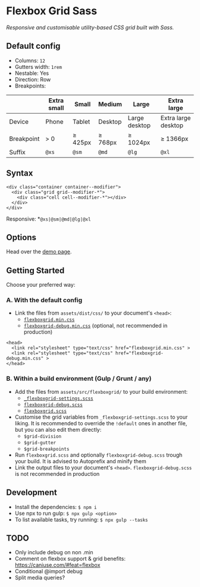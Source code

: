 # Flexbox Grid Sass

_Responsive and customisable utility-based CSS grid built with Sass._

## Default config

- Columns: `12`
- Gutters width: `1rem`
- Nestable: Yes
- Direction: Row
- Breakpoints:

|            | Extra small | Small   | Medium  | Large         | Extra large         |
| ---------- | ----------- | ------- | ------- | ------------- | ------------------- |
| Device     | Phone       | Tablet  | Desktop | Large desktop | Extra large desktop |
| Breakpoint | > 0         | ≥ 425px | ≥ 768px | ≥ 1024px      | ≥ 1366px            |
| Suffix     | `@xs`       | `@sm`   | `@md`   | `@lg`         | `@xl`               |

## Syntax

```
<div class="container container--modifier">
  <div class="grid grid--modifier-*">
    <div class="cell cell--modifier-*"></div>
  </div>
</div>
```

Responsive: \*`@xs|@sm|@md|@lg|@xl`

## Options

Head over the [demo page](https://johanmouchet.github.io/flexboxgrid-sass/index.html).

## Getting Started

Choose your preferred way:

### A. With the default config

- Link the files from `assets/dist/css/` to your document's `<head>`:
  - [`flexboxgrid.min.css`](https://github.com/JohanMouchet/flexboxgrid-sass/blob/master/assets/dist/css/flexboxgrid.min.css)
  - [`flexboxgrid-debug.min.css`](https://github.com/JohanMouchet/flexboxgrid-sass/blob/master/assets/dist/css/flexboxgrid-debug.min.css) (optional, not recommended in production)

```
<head>
  <link rel="stylesheet" type="text/css" href="flexboxgrid.min.css" >
  <link rel="stylesheet" type="text/css" href="flexboxgrid-debug.min.css" >
</head>
```

### B. Within a build environment (Gulp / Grunt / any)

- Add the files from `assets/src/flexboxgrid/` to your build environment:
  - [`_flexboxgrid-settings.scss`](https://github.com/JohanMouchet/flexboxgrid-sass/blob/master/assets/src/scss/_flexboxgrid-settings.scss)
  - [`flexboxgrid-debug.scss`](https://github.com/JohanMouchet/flexboxgrid-sass/blob/master/assets/src/scss/_flexboxgrid-debug.scss)
  - [`flexboxgrid.scss`](https://github.com/JohanMouchet/flexboxgrid-sass/blob/master/assets/src/scss/flexboxgrid.scss)
- Customise the grid variables from `_flexboxgrid-settings.scss` to your liking. It is recommended to override the `!default` ones in another file, but you can also edit them directly:
  - `$grid-division`
  - `$grid-gutter`
  - `$grid-breakpoints`
- Run `flexboxgrid.scss` and optionally `flexboxgrid-debug.scss` trough your build. It is advised to Autoprefix and minify them
- Link the output files to your document's `<head>`. `flexboxgrid-debug.scss` is not recommended in production

## Development

- Install the dependencies: `$ npm i`
- Use npx to run gulp: `$ npx gulp <option>`
- To list available tasks, try running: `$ npx gulp --tasks`

## TODO

- Only include debug on non .min
- Comment on flexbox support & grid benefits: https://caniuse.com/#feat=flexbox
- Conditional @import debug
- Split media queries?
